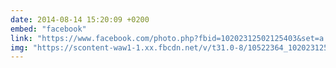 ```yaml
---
date: 2014-08-14 15:20:09 +0200
embed: "facebook"
link: "https://www.facebook.com/photo.php?fbid=10202312502125403&set=a.10201583681225336.1073741829.1577098652&type=3&theater"
img: "https://scontent-waw1-1.xx.fbcdn.net/v/t31.0-8/10522364_10202312502125403_4480365935796685142_o.jpg?oh=154ca630e7f08369399716935a99aa6b&oe=594CC1B7"
---
```


